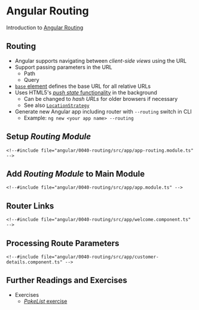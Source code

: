 # Angular Routing

Introduction to [Angular Routing](https://angular.io/guide/router)


<!-- .slide: class="left" -->
## Routing

* Angular supports navigating between *client-side views* using the URL
* Support passing parameters in the URL
  * Path
  * Query
* [`base` element](https://developer.mozilla.org/en-US/docs/HTML/Element/base-redirect-2?redirect=no) defines the base URL for all relative URLs
* Uses HTML5's [*push state* functionality](https://developer.mozilla.org/en-US/docs/Web/API/History_API#Adding_and_modifying_history_entries) in the background
  * Can be changed to *hash URLs* for older browsers if necessary
  * See also [`LocationStrategy`](https://angular.io/api/common/LocationStrategy)
* Generate new Angular app including router with `--routing` switch in CLI
  * Example: `ng new <your app name> --routing`


<!-- .slide: class="left" -->
## Setup *Routing Module*

```
<!--#include file="angular/0040-routing/src/app/app-routing.module.ts" -->
```


<!-- .slide: class="left" -->
## Add *Routing Module* to Main Module

```
<!--#include file="angular/0040-routing/src/app/app.module.ts" -->
```


<!-- .slide: class="left" -->
## Router Links

```
<!--#include file="angular/0040-routing/src/app/welcome.component.ts" -->
```


<!-- .slide: class="left" -->
## Processing Route Parameters

```
<!--#include file="angular/0040-routing/src/app/customer-details.component.ts" -->
```


<!-- .slide: class="left" -->
## Further Readings and Exercises

* Exercises
  * [*PokeList* exercise](https://github.com/rstropek/ts-angular-workshop/tree/master/angular/9090-router)
  